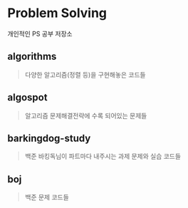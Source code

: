 # Problem Solving
개인적인 PS 공부 저장소

## algorithms
> 다양한 알고리즘(정렬 등)을 구현해놓은 코드들

## algospot
> 알고리즘 문제해결전략에 수록 되어있는 문제들

## barkingdog-study
> 백준 바킹독님이 파트마다 내주시는 과제 문제와 실습 코드들

## boj
> 백준 문제 코드들
